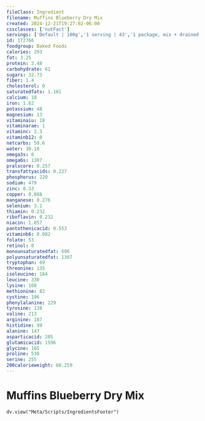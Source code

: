 ```yaml
---
fileClass: Ingredient
filename: Muffins Blueberry Dry Mix
created: 2024-12-21T19:27:02-06:00
cssclasses: ['nutFact']
servings: ['Default | 100g','1 serving | 43','1 package, mix + drained berries | 356','1 oz | 28.4']
id: 172766
foodgroup: Baked Foods
calories: 293
fat: 3.25
protein: 3.48
carbohydrate: 61
sugars: 32.73
fiber: 1.4
cholesterol: 0
saturatedfats: 1.161
calcium: 18
iron: 1.62
potassium: 48
magnesium: 13
vitaminaiu: 18
vitaminarae: 1
vitaminc: 2.3
vitaminb12: 0
netcarbs: 59.6
water: 30.18
omega3s: 0
omega6s: 1307
pralscore: 8.257
transfattyacids: 0.227
phosphorus: 220
sodium: 479
zinc: 0.33
copper: 0.088
manganese: 0.276
selenium: 3.1
thiamin: 0.232
riboflavin: 0.232
niacin: 1.857
pantothenicacid: 0.553
vitaminb6: 0.082
folate: 53
retinol: 0
monounsaturatedfat: 696
polyunsaturatedfat: 1307
tryptophan: 69
threonine: 135
isoleucine: 184
leucine: 330
lysine: 168
methionine: 82
cystine: 106
phenylalanine: 229
tyrosine: 138
valine: 213
arginine: 187
histidine: 99
alanine: 147
asparticacid: 205
glutamicacid: 1596
glycine: 165
proline: 538
serine: 255
200calorieweight: 68.259
---
```


# Muffins Blueberry Dry Mix

```dataviewjs
dv.view("Meta/Scripts/IngredientsFooter")
```